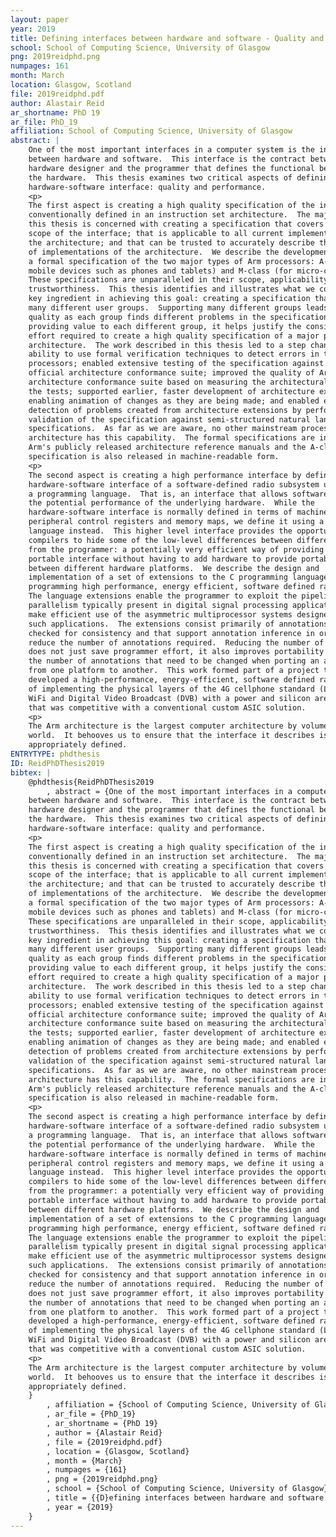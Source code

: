 ```yaml
---
layout: paper
year: 2019
title: Defining interfaces between hardware and software - Quality and performance
school: School of Computing Science, University of Glasgow
png: 2019reidphd.png
numpages: 161
month: March
location: Glasgow, Scotland
file: 2019reidphd.pdf
author: Alastair Reid
ar_shortname: PhD 19
ar_file: PhD_19
affiliation: School of Computing Science, University of Glasgow
abstract: |
    One of the most important interfaces in a computer system is the interface
    between hardware and software.  This interface is the contract between the
    hardware designer and the programmer that defines the functional behaviour of
    the hardware.  This thesis examines two critical aspects of defining the
    hardware-software interface: quality and performance.
    <p>
    The first aspect is creating a high quality specification of the interface as
    conventionally defined in an instruction set architecture.  The majority of
    this thesis is concerned with creating a specification that covers the full
    scope of the interface; that is applicable to all current implementations of
    the architecture; and that can be trusted to accurately describe the behaviour
    of implementations of the architecture.  We describe the development of
    a formal specification of the two major types of Arm processors: A-class (for
    mobile devices such as phones and tablets) and M-class (for micro-controllers).
    These specifications are unparalleled in their scope, applicability and
    trustworthiness.  This thesis identifies and illustrates what we consider the
    key ingredient in achieving this goal: creating a specification that is used by
    many different user groups.  Supporting many different groups leads to improved
    quality as each group finds different problems in the specification; and, by
    providing value to each different group, it helps justify the considerable
    effort required to create a high quality specification of a major processor
    architecture.  The work described in this thesis led to a step change in Arm's
    ability to use formal verification techniques to detect errors in their
    processors; enabled extensive testing of the specification against Arm's
    official architecture conformance suite; improved the quality of Arm's
    architecture conformance suite based on measuring the architectural coverage of
    the tests; supported earlier, faster development of architecture extensions by
    enabling animation of changes as they are being made; and enabled early
    detection of problems created from architecture extensions by performing formal
    validation of the specification against semi-structured natural language
    specifications.  As far as we are aware, no other mainstream processor
    architecture has this capability.  The formal specifications are included in
    Arm's publicly released architecture reference manuals and the A-class
    specification is also released in machine-readable form.
    <p>
    The second aspect is creating a high performance interface by defining the
    hardware-software interface of a software-defined radio subsystem using
    a programming language.  That is, an interface that allows software to exploit
    the potential performance of the underlying hardware.  While the
    hardware-software interface is normally defined in terms of machine code,
    peripheral control registers and memory maps, we define it using a programming
    language instead.  This higher level interface provides the opportunity for
    compilers to hide some of the low-level differences between different systems
    from the programmer: a potentially very efficient way of providing a stable,
    portable interface without having to add hardware to provide portability
    between different hardware platforms.  We describe the design and
    implementation of a set of extensions to the C programming language to support
    programming high performance, energy efficient, software defined radio systems.
    The language extensions enable the programmer to exploit the pipeline
    parallelism typically present in digital signal processing applications and to
    make efficient use of the asymmetric multiprocessor systems designed to support
    such applications.  The extensions consist primarily of annotations that can be
    checked for consistency and that support annotation inference in order to
    reduce the number of annotations required.  Reducing the number of annotations
    does not just save programmer effort, it also improves portability by reducing
    the number of annotations that need to be changed when porting an application
    from one platform to another.  This work formed part of a project that
    developed a high-performance, energy-efficient, software defined radio capable
    of implementing the physical layers of the 4G cellphone standard (LTE), 802.11a
    WiFi and Digital Video Broadcast (DVB) with a power and silicon area budget
    that was competitive with a conventional custom ASIC solution.
    <p>
    The Arm architecture is the largest computer architecture by volume in the
    world.  It behooves us to ensure that the interface it describes is
    appropriately defined.
ENTRYTYPE: phdthesis
ID: ReidPhDThesis2019
bibtex: |
    @phdthesis{ReidPhDThesis2019
        , abstract = {One of the most important interfaces in a computer system is the interface
    between hardware and software.  This interface is the contract between the
    hardware designer and the programmer that defines the functional behaviour of
    the hardware.  This thesis examines two critical aspects of defining the
    hardware-software interface: quality and performance.
    <p>
    The first aspect is creating a high quality specification of the interface as
    conventionally defined in an instruction set architecture.  The majority of
    this thesis is concerned with creating a specification that covers the full
    scope of the interface; that is applicable to all current implementations of
    the architecture; and that can be trusted to accurately describe the behaviour
    of implementations of the architecture.  We describe the development of
    a formal specification of the two major types of Arm processors: A-class (for
    mobile devices such as phones and tablets) and M-class (for micro-controllers).
    These specifications are unparalleled in their scope, applicability and
    trustworthiness.  This thesis identifies and illustrates what we consider the
    key ingredient in achieving this goal: creating a specification that is used by
    many different user groups.  Supporting many different groups leads to improved
    quality as each group finds different problems in the specification; and, by
    providing value to each different group, it helps justify the considerable
    effort required to create a high quality specification of a major processor
    architecture.  The work described in this thesis led to a step change in Arm's
    ability to use formal verification techniques to detect errors in their
    processors; enabled extensive testing of the specification against Arm's
    official architecture conformance suite; improved the quality of Arm's
    architecture conformance suite based on measuring the architectural coverage of
    the tests; supported earlier, faster development of architecture extensions by
    enabling animation of changes as they are being made; and enabled early
    detection of problems created from architecture extensions by performing formal
    validation of the specification against semi-structured natural language
    specifications.  As far as we are aware, no other mainstream processor
    architecture has this capability.  The formal specifications are included in
    Arm's publicly released architecture reference manuals and the A-class
    specification is also released in machine-readable form.
    <p>
    The second aspect is creating a high performance interface by defining the
    hardware-software interface of a software-defined radio subsystem using
    a programming language.  That is, an interface that allows software to exploit
    the potential performance of the underlying hardware.  While the
    hardware-software interface is normally defined in terms of machine code,
    peripheral control registers and memory maps, we define it using a programming
    language instead.  This higher level interface provides the opportunity for
    compilers to hide some of the low-level differences between different systems
    from the programmer: a potentially very efficient way of providing a stable,
    portable interface without having to add hardware to provide portability
    between different hardware platforms.  We describe the design and
    implementation of a set of extensions to the C programming language to support
    programming high performance, energy efficient, software defined radio systems.
    The language extensions enable the programmer to exploit the pipeline
    parallelism typically present in digital signal processing applications and to
    make efficient use of the asymmetric multiprocessor systems designed to support
    such applications.  The extensions consist primarily of annotations that can be
    checked for consistency and that support annotation inference in order to
    reduce the number of annotations required.  Reducing the number of annotations
    does not just save programmer effort, it also improves portability by reducing
    the number of annotations that need to be changed when porting an application
    from one platform to another.  This work formed part of a project that
    developed a high-performance, energy-efficient, software defined radio capable
    of implementing the physical layers of the 4G cellphone standard (LTE), 802.11a
    WiFi and Digital Video Broadcast (DVB) with a power and silicon area budget
    that was competitive with a conventional custom ASIC solution.
    <p>
    The Arm architecture is the largest computer architecture by volume in the
    world.  It behooves us to ensure that the interface it describes is
    appropriately defined.
    }
        , affiliation = {School of Computing Science, University of Glasgow}
        , ar_file = {PhD_19}
        , ar_shortname = {PhD 19}
        , author = {Alastair Reid}
        , file = {2019reidphd.pdf}
        , location = {Glasgow, Scotland}
        , month = {March}
        , numpages = {161}
        , png = {2019reidphd.png}
        , school = {School of Computing Science, University of Glasgow}
        , title = {{D}efining interfaces between hardware and software: {Q}uality and performance}
        , year = {2019}
    }
---
```

